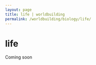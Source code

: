 ```yaml
---
layout: page
title: life | worldbuilding
permalink: /worldbuilding/biology/life/
---
```


# life

Coming soon
